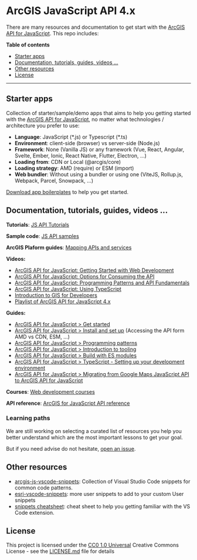 # ArcGIS JavaScript API 4.x

There are many resources and documentation to get start with the [ArcGIS API for JavaScript](http://js.arcgis.com/). This repo includes:

<!-- START doctoc generated TOC please keep comment here to allow auto update -->
<!-- DON'T EDIT THIS SECTION, INSTEAD RE-RUN doctoc TO UPDATE -->
**Table of contents**

- [Starter apps](#starter-apps)
- [Documentation, tutorials, guides, videos ...](#documentation-tutorials-guides-videos-)
- [Other resources](#other-resources)
- [License](#license)

<!-- END doctoc generated TOC please keep comment here to allow auto update -->

---

## Starter apps

Collection of starter/sample/demo apps that aims to help you getting started with the [ArcGIS API for JavaScript](http://js.arcgis.com/), no matter what technologies / architecture you prefer to use:

* **Language**: JavaScript (\*.js) or Typescript (\*.ts)
* **Environment**: client-side (browser) vs server-side (Node.js)
* **Framework**: None (Vanilla JS) or any framework (Vue, React, Angular, Svelte, Ember, Ionic, React Native, Flutter, Electron, ...)
* **Loading from**: CDN or Local (@arcgis/core)
* **Loading strategy**: AMD (require) or ESM (import)
* **Web bundler**: Without using a bundler or using one (ViteJS, Rollup.js, Webpack, Parcel, Snowpack, ...)

[Download app boilerplates](./starter-apps/) to help you get started.

## Documentation, tutorials, guides, videos ...

**Tutorials**: [JS API Tutorials](https://developers.arcgis.com/javascript/latest/display-a-map/)

**Sample code**: [JS API samples](https://developers.arcgis.com/javascript/latest/sample-code/)

**ArcGIS Plaform guides**: [Mapping APIs and services](https://developers.arcgis.com/documentation/mapping-apis-and-services/#topics)

**Videos:**

* [ArcGIS API for JavaScript: Getting Started with Web Development](https://www.youtube.com/watch?v=z9kIZjUjsZ4&list=PLahIW2YFPQd6Uu9u3kRTgGo-HxONKDTi1&index=30)
* [ArcGIS API for JavaScript: Options for Consuming the API](https://www.youtube.com/watch?v=UL0m0EXW8Es&list=PLahIW2YFPQd6Uu9u3kRTgGo-HxONKDTi1&index=38)
* [ArcGIS API for JavaScript: Programming Patterns and API Fundamentals](https://www.youtube.com/watch?v=mA8uLu4-IcU&list=PLahIW2YFPQd6Uu9u3kRTgGo-HxONKDTi1&index=27)
* [ArcGIS API for JavaScript: Using TypeScript](https://www.youtube.com/watch?v=TYxHZb1HPqs&list=PLahIW2YFPQd6Uu9u3kRTgGo-HxONKDTi1&index=18)
* [Introduction to GIS for Developers](https://www.pluralsight.com/courses/gis-introduction-developers)
* [Playlist of ArcGIS API for JavaScript 4.x](https://www.youtube.com/playlist?list=PLahIW2YFPQd6Uu9u3kRTgGo-HxONKDTi1)

**Guides:**

* [ArcGIS API for JavaScript > Get started](https://www.youtube.com/watch?v=TYxHZb1HPqs&list=PLahIW2YFPQd6Uu9u3kRTgGo-HxONKDTi1&index=18)
* [ArcGIS API for JavaScript > Install and set up](https://developers.arcgis.com/javascript/latest/install-and-set-up/) (Accessing the API form AMD vs CDN, ESM, ...)
* [ArcGIS API for JavaScript > Programming patterns](https://developers.arcgis.com/javascript/latest/programming-patterns/)
* [ArcGIS API for JavaScript > Introduction to tooling](https://developers.arcgis.com/javascript/latest/tooling-intro/)
* [ArcGIS API for JavaScript > Build with ES modules](https://developers.arcgis.com/javascript/latest/es-modules/)
* [ArcGIS API for JavaScript > TypeScript - Setting up your development environment](https://developers.arcgis.com/javascript/latest/typescript-setup/)
* [ArcGIS API for JavaScript > Migrating from Google Maps JavaScript API to ArcGIS API for JavaScript](https://developers.arcgis.com/javascript/latest/migrating-from-google-maps-to-arcgis-javascript-api/)

**Courses**: [Web development courses](https://www.esri.com/training/Bookmark/FKTCZXK3B)

**API reference**: [ArcGIS for JavaScript API reference](https://developers.arcgis.com/javascript/latest/api-reference/)

### Learning paths

We are still working on selecting a curated list of resources you help you better understand which are the most important lessons to get your goal.

But if you need advise do not hesitate, [open an issue](https://github.com/hhkaos/arcgis-js-api-starter-apps/issues).

## Other resources

* [arcgis-js-vscode-snippets](https://github.com/Esri/arcgis-js-vscode-snippets): Collection of Visual Studio Code snippets for common code patterns.
* [esri-vscode-snippets](https://github.com/hhkaos/esri-vscode-snippets): more user snippets to add to your custom User snippets
* [snippets cheatsheet](https://cheatography.com/hhkaos/cheat-sheets/vscode-arcgis-js-api-4-x-snippets-cheat-sheet/): cheat sheet to help you getting familiar with the VS Code extension.

## License

This project is licensed under the [CC0 1.0 Universal](LICENSE.md)
Creative Commons License - see the [LICENSE.md](LICENSE.md) file for
details



